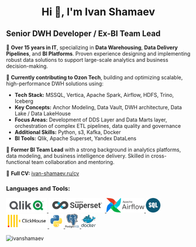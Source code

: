 <h1 align="center">Hi 👋, I'm Ivan Shamaev</h1>


## Senior DWH Developer / Ex-BI Team Lead

🎯 **Over 15 years in IT**, specializing in **Data Warehousing**, **Data Delivery Pipelines**, and **BI Platforms**. Proven experience designing and implementing robust data solutions to support large-scale analytics and business decision-making.

🚀 **Currently contributing to Ozon Tech**, building and optimizing scalable, high-performance DWH solutions using:

- **Tech Stack:** MSSQL, Vertica, Apache Spark, Airflow, HDFS, Trino, Iceberg  
- **Key Concepts:** Anchor Modeling, Data Vault, DWH architecture, Data Lake / Data LakeHouse
- **Focus Areas:** Development of DDS Layer and Data Marts layer, orchestration of complex ETL pipelines, data quality and governance
- **Additional Skills:** Python, s3, Kafka, Docker
- **BI Tools:** Qlik, Apache Superset, Yandex DataLens

🔧 **Former BI Team Lead** with a strong background in analytics platforms, data modeling, and business intelligence delivery. Skilled in cross-functional team collaboration and mentoring.

📄 **Full CV:** [ivan-shamaev.ru/cv](https://ivan-shamaev.ru/cv/)


<p align="left">
</p>

<h3 align="left">Languages and Tools:</h3>
<p align="left">
  <a href="" target="_blank" rel="noreferrer"> <img src="https://raw.githubusercontent.com/ivanshamaev/ivanshamaev/5ac58b744a1dda6c23e5a360215231fa28541016/images/qliklogo.svg" alt="Qlik"  height="40"/> </a> 
  <a href="" target="_blank" rel="noreferrer"> <img src="https://raw.githubusercontent.com/ivanshamaev/ivanshamaev/main/images/apache_superset.png" alt="apache_superset" height="40"/> </a> 
  <a href="" target="_blank" rel="noreferrer"> <img src="https://raw.githubusercontent.com/ivanshamaev/ivanshamaev/main/images/apache_airflow.png" alt="apache_airflow" height="40"/> </a>
  <a href="" target="_blank" rel="noreferrer"> <img src="https://raw.githubusercontent.com/ivanshamaev/ivanshamaev/main/images/sql.png" alt="sql" height="40"/> </a>
  <a href="" target="_blank" rel="noreferrer"> <img src="https://raw.githubusercontent.com/ivanshamaev/ivanshamaev/main/images/clickhouse_database.png" alt="clickhouse" height="40"/> </a> 
  <a href="https://www.python.org" target="_blank" rel="noreferrer"> <img src="https://raw.githubusercontent.com/devicons/devicon/master/icons/python/python-original.svg" alt="python" width="40" height="40"/> </a> 
  <a href="https://www.postgresql.org" target="_blank" rel="noreferrer"> <img src="https://raw.githubusercontent.com/devicons/devicon/master/icons/postgresql/postgresql-original-wordmark.svg" alt="postgresql" width="40" height="40"/> </a> 
  <a href="https://www.docker.com/" target="_blank" rel="noreferrer"> <img src="https://raw.githubusercontent.com/devicons/devicon/master/icons/docker/docker-original-wordmark.svg" alt="docker" width="40" height="40"/> </a> 
</p>

<p><img align="center" src="https://github-readme-stats.vercel.app/api/top-langs?username=ivanshamaev&show_icons=true&locale=en&layout=compact" alt="ivanshamaev" /></p>
